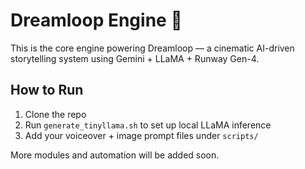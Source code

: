 # Dreamloop Engine 🚀

This is the core engine powering Dreamloop — a cinematic AI-driven storytelling system using Gemini + LLaMA + Runway Gen-4.

## How to Run
1. Clone the repo
2. Run `generate_tinyllama.sh` to set up local LLaMA inference
3. Add your voiceover + image prompt files under `scripts/`

More modules and automation will be added soon.
